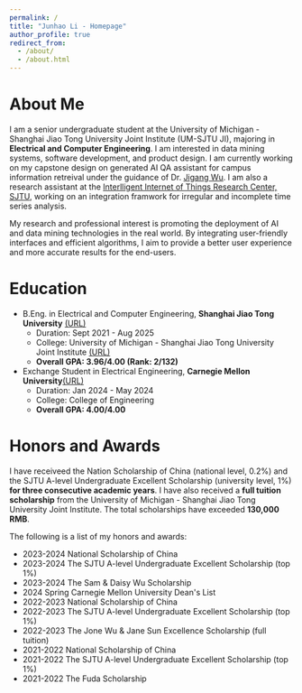 ```yaml
---
permalink: /
title: "Junhao Li - Homepage"
author_profile: true
redirect_from: 
  - /about/
  - /about.html
---
```


About Me
======
I am a senior undergraduate student at the University of Michigan - Shanghai Jiao Tong University Joint Institute (UM-SJTU JI), majoring in **Electrical and Computer Engineering**. I am interested in data mining systems, software development, and product design. I am currently working on my capstone design on generated AI QA assistant for campus information retreival under the guidance of Dr. [Jigang Wu](https://www.ji.sjtu.edu.cn/about/faculty-staff/faculty-directory/faculty-detail/139). I am also a research assistant at the [Interlligent Internet of Things Research Center, SJTU](https://iiot.sjtu.edu.cn/#/), working on an integration framwork for irregular and incomplete time series analysis.

My research and professional interest is promoting the deployment of AI and data mining technologies in the real world. By integrating user-friendly interfaces and efficient algorithms, I aim to provide a better user experience and more accurate results for the end-users.

Education
======
* B.Eng. in Electrical and Computer Engineering, **Shanghai Jiao Tong University** [(URL)](https://en.sjtu.edu.cn/)
  * Duration: Sept 2021 - Aug 2025
  * College: University of Michigan - Shanghai Jiao Tong University Joint Institute [(URL)](https://www.ji.sjtu.edu.cn/)
  * **Overall GPA: 3.96/4.00 (Rank: 2/132)**
* Exchange Student in Electrical Engineering, **Carnegie Mellon University**[(URL)](https://www.cmu.edu/)
  * Duration: Jan 2024 - May 2024
  * College: College of Engineering
  * **Overall GPA: 4.00/4.00**

Honors and Awards
======
I have receiveed the Nation Scholarship of China (national level, 0.2%) and the SJTU A-level Undergraduate Excellent Scholarship (university level, 1%) **for three consecutive academic years**. I have also received a **full tuition scholarship** from the University of Michigan - Shanghai Jiao Tong University Joint Institute. The total scholarships have exceeded **130,000 RMB**.

The following is a list of my honors and awards:
* 2023-2024 National Scholarship of China
* 2023-2024 The SJTU A-level Undergraduate Excellent Scholarship (top 1%)
* 2023-2024 The Sam & Daisy Wu Scholarship
* 2024 Spring Carnegie Mellon University Dean's List
* 2022-2023 National Scholarship of China
* 2022-2023 The SJTU A-level Undergraduate Excellent Scholarship (top 1%)
* 2022-2023 The Jone Wu & Jane Sun Excellence Scholarship (full tuition)
* 2021-2022 National Scholarship of China
* 2021-2022 The SJTU A-level Undergraduate Excellent Scholarship (top 1%)
* 2021-2022 The Fuda Scholarship